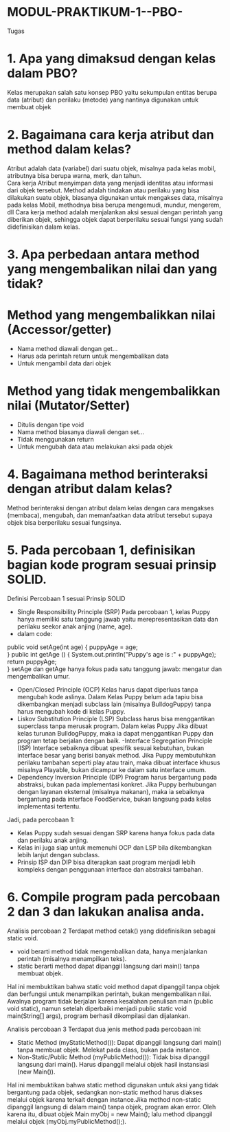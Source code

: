 # MODUL-PRAKTIKUM-1--PBO-
Tugas 
# 1. Apa yang dimaksud dengan kelas dalam PBO?
Kelas merupakan salah satu konsep PBO yaitu sekumpulan entitas berupa data (atribut) dan perilaku (metode) yang nantinya digunakan untuk membuat objek

# 2. Bagaimana cara kerja atribut dan method dalam kelas? 
Atribut adalah data (variabel) dari suatu objek, misalnya pada kelas mobil, atributnya bisa berupa warna, merk, dan tahun.  
Cara kerja Atribut menyimpan data yang menjadi identitas atau informasi dari objek tersebut.
Method adalah tindakan atau perilaku yang bisa dilakukan suatu objek, biasanya digunakan untuk mengakses data, misalnya pada kelas Mobil, methodnya bisa berupa mengemudi, mundur, mengerem, dll
Cara kerja method adalah menjalankan aksi sesuai dengan perintah yang diberikan objek, sehingga objek dapat berperilaku sesuai fungsi yang sudah didefinisikan dalam kelas.

# 3. Apa perbedaan antara method yang mengembalikan nilai dan yang tidak?
# Method yang mengembalikkan nilai (Accessor/getter) 
- Nama method diawali dengan get…
- Harus ada perintah return untuk mengembalikan data
- Untuk mengambil data dari objek
# Method yang tidak mengembalikkan nilai (Mutator/Setter)
- Ditulis dengan tipe void
- Nama method biasanya diawali dengan set…
- Tidak menggunakan return
- Untuk mengubah data atau melakukan aksi pada objek

# 4. Bagaimana method berinteraksi dengan atribut dalam kelas?
Method berinteraksi dengan atribut dalam kelas dengan cara mengakses (membaca), mengubah, dan memanfaatkan data atribut tersebut supaya objek bisa berperilaku sesuai 
fungsinya.

# 5. Pada percobaan 1, definisikan bagian kode program sesuai prinsip SOLID.
Definisi Percobaan 1 sesuai Prinsip SOLID
- Single Responsibility Principle (SRP)
Pada percobaan 1, kelas Puppy hanya memiliki satu tanggung jawab yaitu merepresentasikan data dan perilaku seekor anak anjing (name, age).
- dalam code:

public void setAge(int age) {
    puppyAge = age;    
}
public int getAge () {
    System.out.println("Puppy's age is :" + puppyAge);
    return puppyAge;      
}
setAge dan getAge hanya fokus pada satu tanggung jawab: mengatur dan mengembalikan umur.
- Open/Closed Principle (OCP)
Kelas harus dapat diperluas tanpa mengubah kode aslinya. Dalam Kelas Puppy belum ada tapiu bisa dikembangkan menjadi subclass lain (misalnya BulldogPuppy) tanpa harus mengubah kode di kelas Puppy.
- Liskov Substitution Principle (LSP)
Subclass harus bisa menggantikan superclass tanpa merusak program. Dalam kelas Puppy Jika dibuat kelas turunan BulldogPuppy, maka ia dapat menggantikan Puppy dan program tetap berjalan dengan baik.
-Interface Segregation Principle (ISP)
Interface sebaiknya dibuat spesifik sesuai kebutuhan, bukan interface besar yang berisi banyak method. Jika Puppy membutuhkan perilaku tambahan seperti play atau train, maka dibuat interface khusus misalnya Playable, bukan dicampur ke dalam satu interface umum.
- Dependency Inversion Principle (DIP)
Program harus bergantung pada abstraksi, bukan pada implementasi konkret. Jika Puppy berhubungan dengan layanan eksternal (misalnya makanan), maka ia sebaiknya bergantung pada interface FoodService, bukan langsung pada kelas implementasi tertentu.

Jadi, pada percobaan 1:
- Kelas Puppy sudah sesuai dengan SRP karena hanya fokus pada data dan perilaku anak anjing.
- Kelas ini juga siap untuk memenuhi OCP dan LSP bila dikembangkan lebih lanjut dengan subclass.
- Prinsip ISP dan DIP bisa diterapkan saat program menjadi lebih kompleks dengan penggunaan interface dan abstraksi tambahan.


# 6. Compile program pada percobaan 2 dan 3 dan lakukan analisa anda.
Analisis percobaan 2 
Terdapat method cetak() yang didefinisikan sebagai static void. 
- void berarti method tidak mengembalikan data, hanya menjalankan perintah (misalnya menampilkan teks).
- static berarti method dapat dipanggil langsung dari main() tanpa membuat objek. 

Hal ini membuktikan bahwa static void method dapat dipanggil tanpa objek dan berfungsi untuk menampilkan perintah, bukan mengembalikan nilai.
Awalnya program tidak berjalan karena kesalahan penulisan main (public void static), namun setelah diperbaiki menjadi public static void main(String[] args), program berhasil dikompilasi dan dijalankan. 

Analisis percobaan 3
Terdapat dua jenis method pada percobaan ini:
- Static Method (myStaticMethod()):  Dapat dipanggil langsung dari main() tanpa membuat objek. Melekat pada class, bukan pada instance.
- Non-Static/Public Method (myPublicMethod()): Tidak bisa dipanggil langsung dari main(). Harus dipanggil melalui objek hasil instansiasi (new Main()).

Hal ini membuktikan bahwa static method digunakan untuk aksi yang tidak bergantung pada objek, sedangkan non-static method harus diakses melalui objek karena terkait dengan instance.Jika method non-static dipanggil langsung di dalam main() tanpa objek, program akan error. Oleh karena itu, dibuat objek Main myObj = new Main(); lalu method dipanggil melalui objek (myObj.myPublicMethod();).


